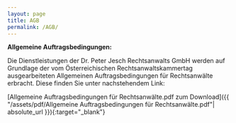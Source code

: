 ```yaml
---
layout: page
title: AGB
permalink: /AGB/
---
```


**Allgemeine Auftragsbedingungen:**  

Die Dienstleistungen der Dr. Peter Jesch Rechtsanwalts GmbH werden auf Grundlage der vom Österreichischen Rechtsanwaltskammertag ausgearbeiteten Allgemeinen Auftragsbedingungen für Rechtsanwälte erbracht. Diese finden Sie unter nachstehendem Link: <br>

[Allgemeine Auftragsbedingungen für Rechtsanwälte.pdf zum Download]({{ "/assets/pdf/Allgemeine Auftragsbedingungen für Rechtsanwälte.pdf"| absolute_url }}){:target="_blank"}
